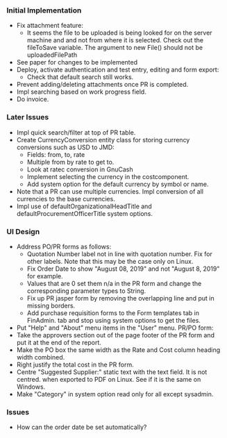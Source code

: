 ### Initial Implementation
- Fix attachment feature:
  * It seems the file to be uploaded is being looked for on the server machine and 
    and not from where it is selected. Check out the fileToSave variable. The
    argument to new File() should not be uploadedFilePath
- See paper for changes to be implemented
- Deploy, activate authentication and test entry, editing and form export:
  * Check that default search still works.
- Prevent adding/deleting attachments once PR is completed.
- Impl searching based on work progress field.
- Do invoice.

### Later Issues
- Impl quick search/filter at top of PR table.
- Create CurrencyConversion entity class for storing currency conversions such as USD to JMD:
  * Fields: from, to, rate
  * Multiple from by rate to get to.
  * Look at ratec conversion in GnuCash
  * Implement selecting the currency in the costcomponent.
  * Add system option for the default currency by symbol or name.
- Note that a PR can use multiple currencies. Impl conversion of all currencies to
  the base currencies.
- Impl use of defaultOrganizationalHeadTitle and defaultProcurementOfficerTitle
  system options.

### UI Design
- Address PO/PR forms as follows:
  * Quotation Number label not in line with quotation number. Fix for other labels.
    Note that this may be the case only on Linux.
  * Fix Order Date to show "August 08, 2019" and not "August 8, 2019" for example.
  * Values that are 0 set them n/a in the PR form and change the corresponding parameter types to String.
  * Fix up PR jasper form by removing the overlapping line and put in missing borders.
  * Add purchase requisition forms to the Form templates tab in FinAdmin. 
    tab and stop using system options to get the files.
- Put "Help" and "About" menu items in the "User" menu.
PR/PO form:
- Take the approvers section out of the page footer of the PR form and put it at the end of the report.
- Make the PO box the same width as the Rate and Cost column heading width combined.
- Right justify the total cost in the PR form.
- Centre "Suggested Supplier:" static text with the text field. It is not centred. 
  when exported to PDF on Linux. See if it is the same on Windows.
- Make "Category" in system option read only for all except sysadmin.

### Issues
- How can the order date be set automatically?

